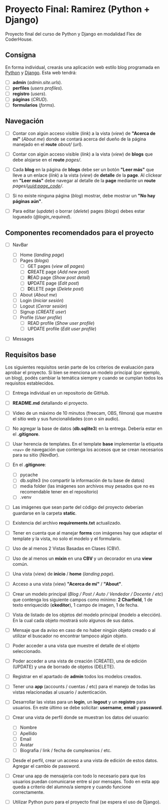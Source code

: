 # Proyecto Final: Ramirez (Python + Django)

Proyecto final del curso de Python y Django en modalidad Flex de CoderHouse.

## Consigna

En forma individual, crearás una aplicación web estilo blog programada en [Python](https://www.python.org/) y [Django](https://www.djangoproject.com/). Esta web tendrá:

- [ ] **admin** (_admin.site.urls_).
- [ ] **perfiles** (_users profiles_).
- [ ] **registro** (_users_).
- [ ] **páginas** (_CRUD_).
- [ ] **formularios** (_forms_).

## Navegación

- [ ] Contar con algún acceso visible (_link_) a la vista (_view_) de **"Acerca de mí"** (_About me_) donde se contará acerca del dueño de la página manejado en el **route** _about/_ (_url_).

- [ ] Contar con algún acceso visible (_link_) a la vista (_view_) de **blogs** que debe alojarse en el **route** _pages/_.

- [ ] Cada **blog** en la página de **blogs** debe ser un botón **"Leer más"** que lleve a un enlace (_link_) a la vista (_view_) de **detalle** de la **page**. Al clickear en **"Leer más"** debe navegar al detalle de la **page** mediante un **route** _pages/<uuid:page_code>/_.

- [ ] Si no existe ninguna página (_blog_) mostrar, debe mostrar un **"No hay páginas aún"**.

- [ ] Para editar (_update_) o borrar (_delete_) pages (_blogs_) debes estar logueado (_@login_required_).

## Componentes recomendados para el proyecto

- [ ] NavBar

  - [ ] Home (_landing page_)
  - [ ] Pages (_blogs_)
    - [ ] GET pages (_view all pages_)
    - [ ] **C**REATE page (_Add new post_)
    - [ ] **R**EAD page (_Show post detail_)
    - [ ] **U**PDATE page (_Edit post_)
    - [ ] **D**ELETE page (_Delete post_)
  - [ ] About (_About me_)
  - [ ] Login (_Iniciar sesión_)
  - [ ] Logout (_Cerrar sesión_)
  - [ ] Signup (_CREATE user_)
  - [ ] Profile (_User profile_)
    - [ ] READ profile (_Show user profile_)
    - [ ] UPDATE profile (_Edit user profile_)

- [ ] Messages

## Requisitos base

Los siguientes requisitos serán parte de los criterios de evaluación para aprobar el proyecto. Si bien se menciona un modelo principal (por ejemplo, un blog), podés cambiar la temática siempre y cuando se cumplan todos los requisitos establecidos.

- [ ] Entrega individual en un repositorio de GitHub.
- [ ] **README.md** detallando el proyecto.
- [ ] Video de un máximo de 10 minutos (freecam, OBS, filmora) que muestre el sitio web y sus funcionalidades (con o sin audio).
- [ ] No agregar la base de datos (**db.sqlite3**) en la entrega. Debería estar en el **.gitignore**.
- [ ] Usar herencia de templates. En el template **base** implementar la etiqueta `<nav>` de navegación que contenga los accesos que se crean necesarios para su sitio (_NavBar_).
- [ ] En el **.gitignore**:

  - [ ] pycache
  - [ ] db.sqlite3 (no compartir la información de tu base de datos)
  - [ ] media folder (las imágenes son archivos muy pesados que no es recomendable tener en el repositorio)
  - [ ] .venv

- [ ] Las imágenes que sean parte del código del proyecto deberían guardarse en la carpeta **static**.
- [ ] Existencia del archivo **requirements.txt** actualizado.
- [ ] Tener en cuenta que al manejar **forms** con imágenes hay que adaptar el template y la vista, no solo el modelo y el formulario.
- [ ] Uso de al menos 2 Vistas Basadas en Clases (CBV).
- [ ] Uso de al menos un **mixin** en una **CBV** y un decorador en una **view** común.
- [ ] Una vista (view) de **inicio** / **home** (_landing page_).
- [ ] Acceso a una vista (view) **"Acerca de mí"** / **"About"**.
- [ ] Crear un modelo principal (_Blog / Post / Auto / Vendedor / Docente / etc_) que contenga los siguiente campos como mínimo: **2 Charfield**, 1 de texto enriquecido (**ckeditor**), 1 campo de imagen, 1 de fecha.
- [ ] Vista de listado de los objetos del modelo principal (modelo a elección). En la cual cada objeto mostrará solo algunos de sus datos.
- [ ] Mensaje que da aviso en caso de no haber ningún objeto creado o al utilizar el buscador no encontrar tampoco algún objeto.
- [ ] Poder acceder a una vista que muestre el detalle de el objeto seleccionado.
- [ ] Poder acceder a una vista de creación (CREATE), una de edición (UPDATE) y una de borrado de objetos (DELETE).
- [ ] Registrar en el apartado de **admin** todos los modelos creados.
- [ ] Tener una **app** (accounts / cuentas / etc) para el manejo de todas las vistas relacionadas al usuario / autenticación.
- [ ] Desarrollar las vistas para un **login**, un **logout** y un **registro** para usuarios. En este último se debe solicitar: **username**, **email** y **password**.
- [ ] Crear una vista de perfil donde se muestran los datos del usuario:

  - [ ] Nombre
  - [ ] Apellido
  - [ ] Email
  - [ ] Avatar
  - [ ] Biografia / link / fecha de cumpleanios / etc.

- [ ] Desde el perfil, crear un acceso a una vista de edición de estos datos. Agregar el cambio de password.
- [ ] Crear una app de mensajería con todo lo necesario para que los usuarios puedan comunicarse entre sí por mensajes. Todo en esta app queda a criterio del alumno/a siempre y cuando funcione correctamente.
- [ ] Utilizar Python puro para el proyecto final (se espera el uso de Django).
